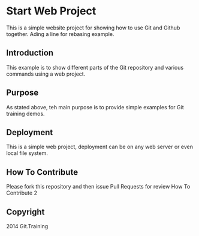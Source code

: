 # Start Web Project

This is a simple website project for showing how to use Git and Github together. Ading a line for rebasing example.

## Introduction

This example is to show different parts of the Git repository and various commands using a web project.

## Purpose

As stated above, teh main purpose is to provide simple examples for Git training demos.

## Deployment

This is a simple web project, deployment can be on any web server or even local file system.

## How To Contribute

Please fork this repository and then issue Pull Requests for review
How To Contribute 2

## Copyright

2014 Git.Training

